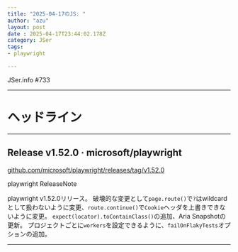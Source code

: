 ```yaml
---
title: "2025-04-17のJS: "
author: "azu"
layout: post
date : 2025-04-17T23:44:02.178Z
category: JSer
tags:
- playwright

---
```


JSer.info #733

----

<h1 class="site-genre">ヘッドライン</h1>

----

## Release v1.52.0 · microsoft/playwright
[github.com/microsoft/playwright/releases/tag/v1.52.0](https://github.com/microsoft/playwright/releases/tag/v1.52.0 "Release v1.52.0 · microsoft/playwright")
<p class="jser-tags jser-tag-icon"><span class="jser-tag">playwright</span> <span class="jser-tag">ReleaseNote</span></p>

playwright v1.52.0リリース。
破壊的な変更として`page.route()`で`?`はwildcardとして扱わないように変更、`route.continue()`で`Cookie`ヘッダを上書きできないように変更。
`expect(locator).toContainClass()`の追加、Aria Snapshotの更新。
プロジェクトごとに`workers`を設定できるように、`failOnFlakyTests`オプションの追加。


----
